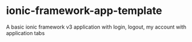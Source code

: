 # ionic-framework-app-template
A basic ionic framework v3 application with login, logout, my account with application tabs
